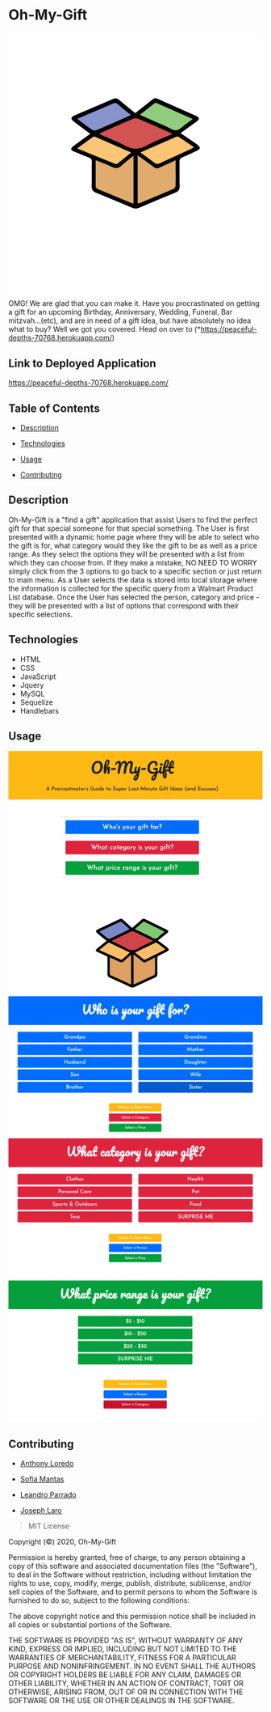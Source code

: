 # Oh-My-Gift 

![](public/images/oh-my-gift-box.png)
OMG! We are glad that you can make it. Have you procrastinated on getting a gift for an upcoming Birthday, Anniversary, Wedding, Funeral, Bar mitzvah...(etc), and are in need of a gift idea, but have absolutely no idea what to buy?  Well we got you covered. Head on over to (*https://peaceful-depths-70768.herokuapp.com/) 

## Link to Deployed Application 

 https://peaceful-depths-70768.herokuapp.com/

## Table of Contents 

* [Description](#description)

* [Technologies](#technologies)

* [Usage](#usage)

* [Contributing](#contributing)

## Description

Oh-My-Gift is a "find a gift" application that assist Users to find the perfect gift for that special someone for that special something. The User is first presented with a dynamic home page where they will be able to select who the gift is for, what category would they like the gift to be as well as a price range. As they select the options they will be presented with a list from which they can choose from. If they make a mistake, NO NEED TO WORRY simply click from the 3 options to go back to a specific section or just return to main menu. As a User selects the data is stored into local storage where the information is collected for the specific query from a Walmart Product List database. Once the User has selected the person, category and price - they will be presented with a list of options that correspond with their specific selections. 


## Technologies
- HTML
- CSS
- JavaScript
- Jquery
- MySQL
- Sequelize
- Handlebars


## Usage

![](public/images/OMG/homePage.png)
![](public/images/OMG/whoGift.png)
![](public/images/OMG/whatGift.png)
![](public/images/OMG/priceGift.png)


  
## Contributing

* [Anthony Loredo](https://github.com/anthonyloredo5)

* [Sofia Mantas](https://github.com/Sofoula23)

* [Leandro Parrado](https://github.com/Bokosyk)

* [Joseph Laro](https://github.com/JRLaro)



> MIT License

Copyright (©) 2020, Oh-My-Gift

Permission is hereby granted, free of charge, to any person obtaining a copy of this software and associated documentation files (the "Software"), to deal in the Software without restriction, including without limitation the rights to use, copy, modify, merge, publish, distribute, sublicense, and/or sell copies of the Software, and to permit persons to whom the Software is furnished to do so, subject to the following conditions:

The above copyright notice and this permission notice shall be included in all copies or substantial portions of the Software.

THE SOFTWARE IS PROVIDED "AS IS", WITHOUT WARRANTY OF ANY KIND, EXPRESS OR IMPLIED, INCLUDING BUT NOT LIMITED TO THE WARRANTIES OF MERCHANTABILITY, FITNESS FOR A PARTICULAR PURPOSE AND NONINFRINGEMENT. IN NO EVENT SHALL THE AUTHORS OR COPYRIGHT HOLDERS BE LIABLE FOR ANY CLAIM, DAMAGES OR OTHER LIABILITY, WHETHER IN AN ACTION OF CONTRACT, TORT OR OTHERWISE, ARISING FROM, OUT OF OR IN CONNECTION WITH THE SOFTWARE OR THE USE OR OTHER DEALINGS IN THE SOFTWARE.

